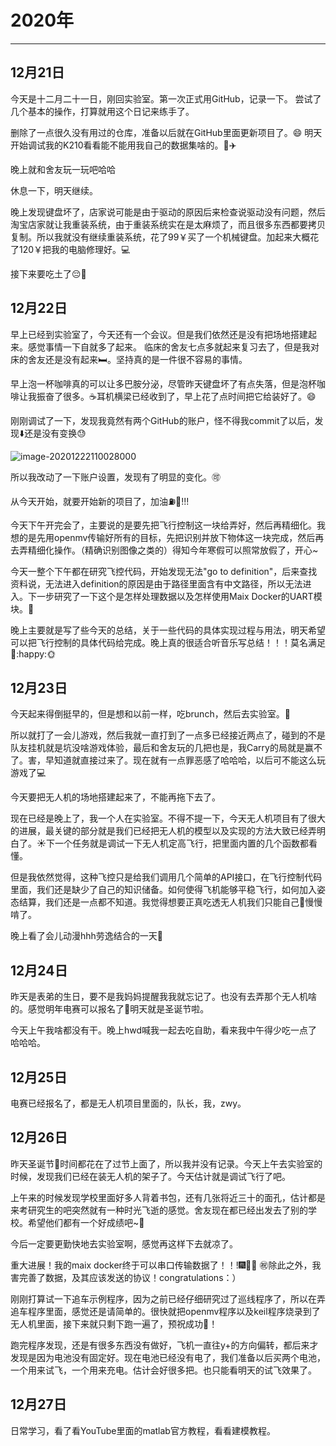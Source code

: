 # 2020年

---

## 12月21日

今天是十二月二十一日，刚回实验室。第一次正式用GitHub，记录一下。
尝试了几个基本的操作，打算就用这个日记来练手了。

删除了一点很久没有用过的仓库，准备以后就在GitHub里面更新项目了。:smile:
明天开始调试我的K210看看能不能用我自己的数据集啥的。:calendar::airplane:

晚上就和舍友玩一玩吧哈哈

休息一下，明天继续。

晚上发现键盘坏了，店家说可能是由于驱动的原因后来检查说驱动没有问题，然后淘宝店家就让我重装系统，由于重装系统实在是太麻烦了，而且很多东西都要拷贝复制。所以我就没有继续重装系统，花了99￥买了一个机械键盘。加起来大概花了120￥把我的电脑修理好。:computer:

接下来要吃土了:pensive::meat_on_bone:

## 12月22日

早上已经到实验室了，今天还有一个会议。但是我们依然还是没有把场地搭建起来。感觉事情一下自就多了起来。
临床的舍友七点多就起来复习去了，但是我对床的舍友还是没有起来:bed:。坚持真的是一件很不容易的事情。

早上泡一杯咖啡真的可以让多巴胺分泌，尽管昨天键盘坏了有点失落，但是泡杯咖啡让我振奋了很多。:coffee:耳机横梁已经收到了，早上花了点时间把它给装好了。:smile:

刚刚调试了一下，发现我竟然有两个GitHub的账户，怪不得我commit了以后，发现:arrow_down:还是没有变换:sweat:

![image-20201222110028000](image-20201222110028000.png)

所以我改动了一下账户设置，发现有了明显的变化。:accept:

从今天开始，就要开始新的项目了，加油:fuelpump::strawberry:!!!

今天下午开完会了，主要说的是要先把飞行控制这一块给弄好，然后再精细化。我想的是先用openmv传输好所有的目标，先把识别并放下物体这一块完成，然后再去弄精细化操作。（精确识别图像之类的）得知今年寒假可以照常放假了，开心~

今天一整个下午都在研究飞控代码，开始发现无法"go to definition"，后来查找资料说，无法进入definition的原因是由于路径里面含有中文路径，所以无法进入。下一步研究了一下这个是怎样处理数据以及怎样使用Maix Docker的UART模块。:deciduous_tree:

晚上主要就是写了些今天的总结，关于一些代码的具体实现过程与用法，明天希望可以把飞行控制的具体代码给完成。晚上真的很适合听音乐写总结！！！莫名满足:jack_o_lantern::happy::sun_with_face:

## 12月23日

今天起来得倒挺早的，但是想和以前一样，吃brunch，然后去实验室。:cake:

所以就打了一会儿游戏，然后我就一直打到了一点多已经接近两点了，碰到的不是队友挂机就是坑没啥游戏体验，最后和舍友玩的几把也是，我Carry的局就是赢不了。害，早知道就直接过来了。现在就有一点罪恶感了哈哈哈，以后可不能这么玩游戏了:computer:

今天要把无人机的场地搭建起来了，不能再拖下去了。

现在已经是晚上了，我一个人在实验室。不得不提一下，今天无人机项目有了很大的进展，最关键的部分就是我们已经把无人机的模型以及实现的方法大致已经弄明白了。:sunny:下一个任务就是调试一下无人机定高飞行，把里面内置的几个函数都看懂。

但是我依然觉得，这种飞控只是给我们调用几个简单的API接口，在飞行控制代码里面，我们还是缺少了自己的知识储备。如何使得飞机能够平稳飞行，如何加入姿态结算，我们还是一点都不知道。我觉得想要正真吃透无人机我们只能自己:rainbow:慢慢啃了。

晚上看了会儿动漫hhh劳逸结合的一天:slightly_smiling_face:

## 12月24日

昨天是表弟的生日，要不是我妈妈提醒我我就忘记了。也没有去弄那个无人机啥的。感觉明年电赛可以报名了:christmas_tree:明天就是圣诞节啦。

今天上午我啥都没有干。晚上hwd喊我一起去吃自助，看来我中午得少吃一点了哈哈哈。

## 12月25日

电赛已经报名了，都是无人机项目里面的，队长，我，zwy。

## 12月26日

昨天圣诞节:christmas_tree:时间都花在了过节上面了，所以我并没有记录。今天上午去实验室的时候，发现我们已经在装无人机的架子了。今天估计就是调试飞行了吧。

上午来的时候发现学校里面好多人背着书包，还有几张将近三十的面孔，估计都是来考研究生的吧突然就有一种时光飞逝的感觉。舍友现在都已经出发去了别的学校。希望他们都有一个好成绩吧~:jack_o_lantern:

今后一定要更勤快地去实验室啊，感觉再这样下去就凉了。

重大进展！我的maix docker终于可以串口传输数据了​！​！​!:fireworks::man_firefighter: :congratulations:除此之外，我害完善了数据，及其应该发送的协议！congratulations：）

刚刚打算试一下追车示例程序，因为之前已经仔细研究过了巡线程序了，所以在弄追车程序里面，感觉还是请简单的。很快就把openmv程序以及keil程序烧录到了无人机里面，接下来就只剩下跑一遍了，预祝成功:horse:！

跑完程序发现，还是有很多东西没有做好，飞机一直往y+的方向偏转，都后来才发现是因为电池没有固定好。现在电池已经没有电了，我们准备以后买两个电池，一个用来试飞，一个用来充电。估计会好很多把。也只能看明天的试飞效果了。

## 12月27日

日常学习，看了看YouTube里面的matlab官方教程，看看建模教程。


